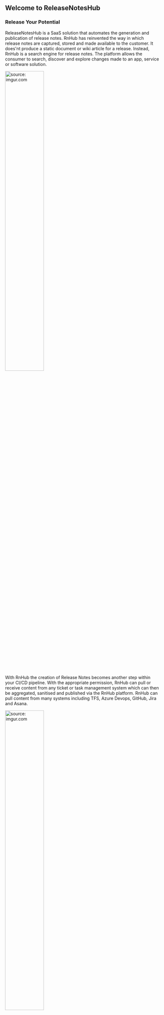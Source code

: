 ## Welcome to ReleaseNotesHub
### Release Your Potential
ReleaseNotesHub is a SaaS solution that automates the generation and publication of release notes.
RnHub has reinvented the way in which release notes are captured, stored and made available to the customer.
It does'nt produce a static document or wiki article for a release. Instead, RnHub is a search engine for release notes. The platform allows the consumer to search, discover and explore changes made to an app, service or software solution.

<a href="https://imgur.com/osp2Dhl"><img src="https://i.imgur.com/osp2Dhl.png" title="source: imgur.com" width="50%"  height="50%"/></a>

With RnHub the creation of Release Notes becomes another step within your CI/CD pipeline. With the appropriate permission, RnHub can pull or receive content from any ticket or task management system which can then be aggregated, sanitised and published via the RnHub platform. RnHub can pull content from many systems including TFS, Azure Devops, GitHub, Jira and Asana.

<a href="https://imgur.com/6PStpRa"><img src="https://i.imgur.com/6PStpRa.png" title="source: imgur.com" width="50%"  height="50%"/></a>

### Add a service connection to ReleaseNotesHub
Before adding any Build or Release tasks to your process, configure a "ReleaseNotesHub" service connection in the Project Settings under Service connections.

Options include:
  - Server Url: https://api.releasenoteshub.com
  - API Token: ApiKey as retrieved from your user profile https://www.releasenoteshub.com/profile. Please note the prefix “ApiKey” is required!

<a href="https://imgur.com/6zTIHRs"><img src="https://i.imgur.com/6zTIHRs.png" title="source: imgur.com" width="40%"  height="40%"/></a>

### Tasks and Widgets
This extension adds the following tasks:
- [Trigger ReleaseNotesHub Pull](#TriggerPull)
- [Trigger ReleaseNotesHub Publish Release](#TriggerPublish)

### <a id="TriggerPull"></a>Trigger ReleaseNotesHub Pull
Options include:
  - ReleaseNotesHub service/server end point: The configured service connection
  - Space: ReleaseNotesHub spaces are restricted based on permissions.
  - Project: ReleaseNotesHub projects filtered based on selected space. 
  - Publish Release: When enabled, release is created and then published.
  - Merge Release: Merge notes from previous merge point or published release.

#### Pull Release Notes for latest Release in RnHub
<a href="https://imgur.com/JqiWNWa"><img src="https://i.imgur.com/JqiWNWa.png" title="source: imgur.com" /></a>

#### Pull Release notes for BuildNumber
<a href="https://imgur.com/sLANrxD"><img src="https://i.imgur.com/sLANrxD.png" title="source: imgur.com" /></a>

Options include:
  - Version Number: Version number to be used. This can be extracted from the build name .e.g. 'Build 2019.1.20-rc'.
  - Regex Filter to extract build number: Regular expression filter to get build number from the build name .e.g. '\\d+\\.\\d+\\.\\d+'.
  - Semantic Label: Sematic pre-release Label.
  - Regex Filter to extract Semantic Label: Regular expression filter to get label from the build name .e.g. '((-)(.*))'. 
   - Create Release if not found: Create Release with version if not found.     
    - Release Name: Release name to use when creating a new release.
    - Release Description: Release description to use when creating a new release.

#### Pull Release notes for Version
<a href="https://imgur.com/VHKBYU7"><img src="https://i.imgur.com/VHKBYU7.png" title="source: imgur.com" /></a>

Options include:
  - Major Version: Major version for release.
  - Minor Version: Minor version for release.
  - Build: Build for Release. 
  - Revision: Revision for Release.   
  - Semantic Label: Sematic pre-release Label.
  - Create Release if not found: Create Release with version if not found.     
    - Release Name: Release name to use when creating a new release.
    - Release Description: Release description to use when creating a new release.

### <a id="TriggerPublish"></a>Trigger ReleaseNotesHub Publish Release

Options include:
  - ReleaseNotesHub service/server end point: The configured service connection
  - Space: ReleaseNotesHub spaces are restricted based on permissions.
  - Project: ReleaseNotesHub projects filtered based on selected sace. 
  - Publish Release: When enabled, release is created and then published.
  - Publish Options:
    - [Opition 1] Publish Release notes for BuildNumber and latest Revision.
    - [Opition 2] Publish Release notes for Version and latest Revision.

#### Publish Release notes for BuildNumber and latest Revision
<a href="https://imgur.com/JA5214z"><img src="https://i.imgur.com/JA5214z.png" title="source: imgur.com" /></a>

Options include:
  - Version Number: Version number to be used. This can be extracted from the build name .e.g. 'Build 2019.1.20-rc'.
  - Regex Filter to extract build number: Regular expression filter to get build number from the build name .e.g. '\\d+\\.\\d+\\.\\d+'.
  - Semantic Label: Sematic pre-release Label.
  - Regex Filter to extract Semantic Label: Regular expression filter to get label from the build name .e.g. '((-)(.*))'. 

#### Publish Release notes for Version and latest Revision
<a href="https://imgur.com/jIYHXef"><img src="https://i.imgur.com/jIYHXef.png" title="source: imgur.com" /></a>

Options include:
  - Major Version: Major version for release.
  - Minor Version: Minor version for release.
  - Build: Build for Release. 
  - Revision: Revision for Release.   
  - Semantic Label: Sematic pre-release Label.

  ### Helpful Resources
  - [ReleaseNotesHub website](https://www.releasenoteshub.com)
  - [Help Center](http://support.releasenoteshub.com)
  - [GitHub](https://github.com/ReleaseNotesHub)
  - [Twitter](https://twitter.com/ReleaseNotesHub)
  - [Facebook](https://www.facebook.com/ReleaseNotesHub)
  - [YouTube](https://www.youtube.com/channel/UCX7IYTohJCCTKr32UveJbjw)    
  - [Contact our team](http://support.releasenoteshub.com/form)      
